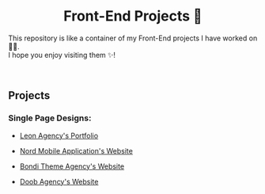 <h1 align='center'>Front-End Projects 🚀</h1>

This repository is like a container of my Front-End projects I have worked on 👨‍💻.  
I hope you enjoy visiting them ✨!

<br>

## Projects

### Single Page Designs:
* [Leon Agency's Portfolio](https://github.com/mohammad-jarabah/leon-agency-portfolio)

* [Nord Mobile Application's Website](https://github.com/mohammad-jarabah/nord-mobile-application-website)

* [Bondi Theme Agency's Website](https://github.com/mohammad-jarabah/bondi-theme-agency-website)

* [Doob Agency's Website](https://github.com/mohammad-jarabah/doob-agency-website)
